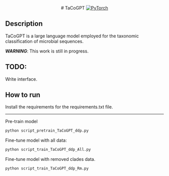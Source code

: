 

<div align="center">
# TaCoGPT
<a href="https://pytorch.org/get-started/locally/"><img alt="PyTorch" src="https://img.shields.io/badge/PyTorch-ee4c2c?logo=pytorch&logoColor=white"></a>
</div>

## Description

TaCoGPT is a large language model employed for the taxonomic classification of microbial sequences.

***WARNING***: This work is still in progress.

## TODO:
Write interface.

## How to run

Install the requirements for the requirements.txt file.

---------------------------------------------------------

Pre-train model

```bash
python script_pretrain_TaCoGPT_ddp.py
```

Fine-tune model with all data:
```bash
python script_train_TaCoGPT_ddp_All.py
```

Fine-tune model with removed clades data.
```bash
python script_train_TaCoGPT_ddp_Rm.py
```


